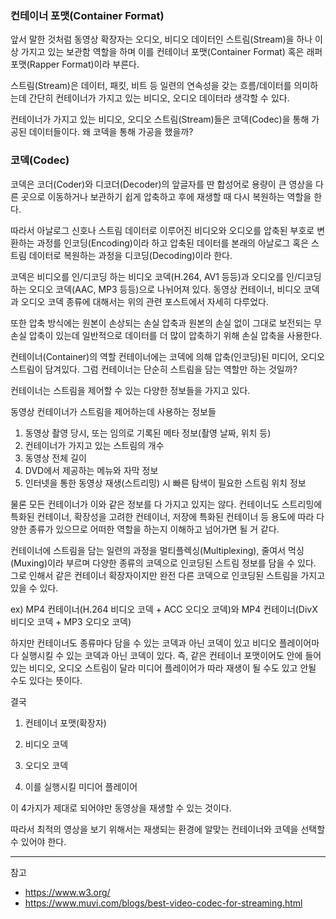 
### 컨테이너 포맷(Container Format)

앞서 말한 것처럼 동영상 확장자는 오디오, 비디오 데이터인 스트림(Stream)을 하나 이상 가지고 있는 보관함 역할을 하며 이를 컨테이너 포맷(Container Format) 혹은 래퍼 포맷(Rapper Format)이라 부른다.

스트림(Stream)은 데이터, 패킷, 비트 등 일련의 연속성을 갖는 흐름/데이터를 의미하는데 간단히 컨테이너가 가지고 있는 비디오, 오디오 데이터라 생각할 수 있다.

컨테이너가 가지고 있는 비디오, 오디오 스트림(Stream)들은 코덱(Codec)을 통해 가공된 데이터들이다. 왜 코덱을 통해 가공을 했을까?

### 코덱(Codec)

코덱은 코더(Coder)와 디코더(Decoder)의 앞글자를 딴 합성어로 용량이 큰 영상을 다른 곳으로 이동하거나 보관하기 쉽게 압축하고 후에 재생할 때 다시 복원하는 역할을 한다.

따라서 아날로그 신호나 스트림 데이터로 이루어진 비디오와 오디오를 압축된 부호로 변환하는 과정를 인코딩(Encoding)이라 하고 압축된 데이터를 본래의 아날로그 혹은 스트림 데이터로 복원하는 과정을 디코딩(Decoding)이라 한다.

코덱은 비디오를 인/디코딩 하는 비디오 코덱(H.264, AV1 등등)과 오디오를 인/디코딩하는 오디오 코덱(AAC, MP3 등등)으로 나뉘어져 있다. 동영상 컨테이너, 비디오 코덱과 오디오 코덱 종류에 대해서는 위의 관련 포스트에서 자세히 다루었다.

또한 압축 방식에는 원본이 손상되는 손실 압축과 원본의 손실 없이 그대로 보전되는 무손실 압축이 있는데 일반적으로 데이터를 더 많이 압축하기 위해 손실 압축을 사용한다.

컨테이너(Container)의 역할
컨테이너에는 코덱에 의해 압축(인코딩)된 미디어, 오디오 스트림이 담겨있다. 그럼 컨테이너는 단순히 스트림을 담는 역할만 하는 것일까?

컨테이너는 스트림을 제어할 수 있는 다양한 정보들을 가지고 있다.

동영상 컨테이너가 스트림을 제어하는데 사용하는 정보들

1. 동영상 촬영 당시, 또는 임의로 기록된 메타 정보(촬영 날짜, 위치 등)
2. 컨테이너가 가지고 있는 스트림의 개수
3. 동영상 전체 길이
4. DVD에서 제공하는 메뉴와 자막 정보
5. 인터넷을 통한 동영상 재생(스트리밍) 시 빠른 탐색이 필요한 스트림 위치 정보

물론 모든 컨테이너가 이와 같은 정보를 다 가지고 있지는 않다. 컨테이너도 스트리밍에 특화된 컨테이너, 확장성을 고려한 컨테이너, 저장에 특화된 컨테이너 등 용도에 따라 다양한 종류가 있으므로 어떠한 역할을 하는지 이해하고 넘어가면 될 거 같다.

컨테이너에 스트림을 담는 일련의 과정을 멀티플렉싱(Multiplexing), 줄여서 먹싱(Muxing)이라 부르며 다양한 종류의 코덱으로 인코딩된 스트림 정보를 담을 수 있다. 그로 인해서 같은 컨테이너 확장자이지만 완전 다른 코덱으로 인코딩된 스트림을 가지고 있을 수 있다.

ex) MP4 컨테이너(H.264 비디오 코덱 + ACC 오디오 코덱)와 MP4 컨테이너(DivX 비디오 코덱 + MP3 오디오 코덱)

하지만 컨테이너도 종류마다 담을 수 있는 코덱과 아닌 코덱이 있고 비디오 플레이어마다 실행시킬 수 있는 코덱과 아닌 코덱이 있다. 즉, 같은 컨테이너 포맷이어도 안에 들어있는 비디오, 오디오 스트림이 달라 미디어 플레이어가 따라 재생이 될 수도 있고 안될 수도 있다는 뜻이다.

결국

1. 컨테이너 포맷(확장자)

2. 비디오 코덱

3. 오디오 코덱

4. 이를 실행시킬 미디어 플레이어

이 4가지가 제대로 되어야만 동영상을 재생할 수 있는 것이다.

따라서 최적의 영상을 보기 위해서는 재생되는 환경에 알맞는 컨테이너와 코덱을 선택할 수 있어야 한다.

---
참고

- <https://www.w3.org/>
- <https://www.muvi.com/blogs/best-video-codec-for-streaming.html>
